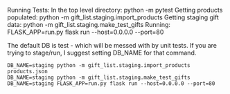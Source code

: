 Running Tests:
    In the top level directory:
    python -m pytest
Getting products populated:
    python -m gift_list.staging.import_products
Getting staging gift data:
    python -m gift_list.staging.make_test_gifts
Running:
    FLASK_APP=run.py flask run --host=0.0.0.0 --port=80

The default DB is test - which will be messed with by unit tests.
If you are trying to stage/run, I suggest setting
DB_NAME for that command.

    DB_NAME=staging python -m gift_list.staging.import_products products.json 
    DB_NAME=staging python -m gift_list.staging.make_test_gifts
    DB_NAME=staging FLASK_APP=run.py flask run --host=0.0.0.0 --port=80